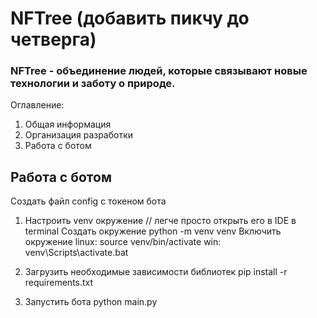 # NFTree (добавить пикчу до четверга)

### NFTree - объединение людей, которые связывают новые технологии и заботу о природе.

Оглавление:

1) Общая информация
2) Организация разработки
3) Работа с ботом



## Работа с ботом

Создать файл config с токеном бота

1) Настроить venv окружение // легче просто открыть его в IDE в terminal
Создать окружение
python -m venv venv
Включить окружение
linux: source venv/bin/activate
win: venv\Scripts\activate.bat

2) Загрузить необходимые зависимости библиотек
pip install -r requirements.txt

3) Запустить бота
python main.py
